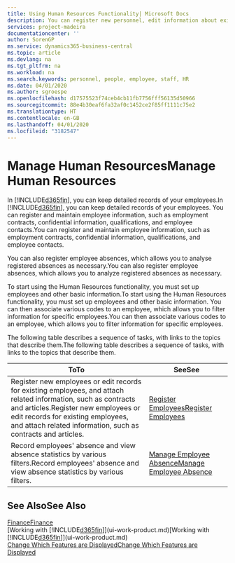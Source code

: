```yaml
---
title: Using Human Resources Functionality| Microsoft Docs
description: You can register new personnel, edit information about existing staff, and record and analyse absence.
services: project-madeira
documentationcenter: ''
author: SorenGP
ms.service: dynamics365-business-central
ms.topic: article
ms.devlang: na
ms.tgt_pltfrm: na
ms.workload: na
ms.search.keywords: personnel, people, employee, staff, HR
ms.date: 04/01/2020
ms.author: sgroespe
ms.openlocfilehash: d17575523f74ceb4cb11fb7756fff56135d50966
ms.sourcegitcommit: 88e4b30eaf6fa32af0c1452ce2f85ff1111c75e2
ms.translationtype: HT
ms.contentlocale: en-GB
ms.lasthandoff: 04/01/2020
ms.locfileid: "3182547"
---
```

# <a name="manage-human-resources"></a><span data-ttu-id="2f5f6-103">Manage Human Resources</span><span class="sxs-lookup"><span data-stu-id="2f5f6-103">Manage Human Resources</span></span>
<span data-ttu-id="2f5f6-104">In [!INCLUDE[d365fin](includes/d365fin_md.md)], you can keep detailed records of your employees.</span><span class="sxs-lookup"><span data-stu-id="2f5f6-104">In [!INCLUDE[d365fin](includes/d365fin_md.md)], you can keep detailed records of your employees.</span></span> <span data-ttu-id="2f5f6-105">You can register and maintain employee information, such as employment contracts, confidential information, qualifications, and employee contacts.</span><span class="sxs-lookup"><span data-stu-id="2f5f6-105">You can register and maintain employee information, such as employment contracts, confidential information, qualifications, and employee contacts.</span></span>

<span data-ttu-id="2f5f6-106">You can also register employee absences, which allows you to analyse registered absences as necessary.</span><span class="sxs-lookup"><span data-stu-id="2f5f6-106">You can also register employee absences, which allows you to analyze registered absences as necessary.</span></span>

<span data-ttu-id="2f5f6-107">To start using the Human Resources functionality, you must set up employees and other basic information.</span><span class="sxs-lookup"><span data-stu-id="2f5f6-107">To start using the Human Resources functionality, you must set up employees and other basic information.</span></span> <span data-ttu-id="2f5f6-108">You can then associate various codes to an employee, which allows you to filter information for specific employees.</span><span class="sxs-lookup"><span data-stu-id="2f5f6-108">You can then associate various codes to an employee, which allows you to filter information for specific employees.</span></span>

<span data-ttu-id="2f5f6-109">The following table describes a sequence of tasks, with links to the topics that describe them.</span><span class="sxs-lookup"><span data-stu-id="2f5f6-109">The following table describes a sequence of tasks, with links to the topics that describe them.</span></span>

| <span data-ttu-id="2f5f6-110">To</span><span class="sxs-lookup"><span data-stu-id="2f5f6-110">To</span></span> | <span data-ttu-id="2f5f6-111">See</span><span class="sxs-lookup"><span data-stu-id="2f5f6-111">See</span></span> |
| --- | --- |
| <span data-ttu-id="2f5f6-112">Register new employees or edit records for existing employees, and attach related information, such as contracts and articles.</span><span class="sxs-lookup"><span data-stu-id="2f5f6-112">Register new employees or edit records for existing employees, and attach related information, such as contracts and articles.</span></span> |[<span data-ttu-id="2f5f6-113">Register Employees</span><span class="sxs-lookup"><span data-stu-id="2f5f6-113">Register Employees</span></span>](hr-how-register-employees.md) |
| <span data-ttu-id="2f5f6-114">Record employees' absence and view absence statistics by various filters.</span><span class="sxs-lookup"><span data-stu-id="2f5f6-114">Record employees' absence and view absence statistics by various filters.</span></span> |[<span data-ttu-id="2f5f6-115">Manage Employee Absence</span><span class="sxs-lookup"><span data-stu-id="2f5f6-115">Manage Employee Absence</span></span>](hr-how-manage-absence.md) |

## <a name="see-also"></a><span data-ttu-id="2f5f6-116">See Also</span><span class="sxs-lookup"><span data-stu-id="2f5f6-116">See Also</span></span>
[<span data-ttu-id="2f5f6-117">Finance</span><span class="sxs-lookup"><span data-stu-id="2f5f6-117">Finance</span></span>](finance.md)  
<span data-ttu-id="2f5f6-118">[Working with [!INCLUDE[d365fin](includes/d365fin_md.md)]](ui-work-product.md)</span><span class="sxs-lookup"><span data-stu-id="2f5f6-118">[Working with [!INCLUDE[d365fin](includes/d365fin_md.md)]](ui-work-product.md)</span></span>  
[<span data-ttu-id="2f5f6-119">Change Which Features are Displayed</span><span class="sxs-lookup"><span data-stu-id="2f5f6-119">Change Which Features are Displayed</span></span>](ui-experiences.md)        
